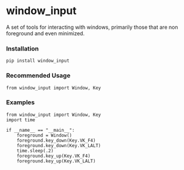 # window_input
 A set of tools for interacting with windows, primarily those that are non foreground and even minimized.


### Installation
    pip install window_input

### Recommended Usage
    from window_input import Window, Key
    
### Examples

    from window_input import Window, Key
    import time
    
    if __name__ == "__main__":
        foreground = Window()
        foreground.key_down(Key.VK_F4)
        foreground.key_down(Key.VK_LALT)
        time.sleep(.2)
        foreground.key_up(Key.VK_F4)
        foreground.key_up(Key.VK_LALT)
